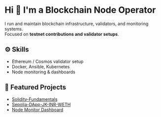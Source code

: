 # Hi 👋 I'm a Blockchain Node Operator  

I run and maintain blockchain infrastructure, validators, and monitoring systems.  
Focused on **testnet contributions and validator setups**.  

## ⚙️ Skills
- Ethereum / Cosmos validator setup  
- Docker, Ansible, Kubernetes  
- Node monitoring & dashboards  

## 🚀 Featured Projects  
- [Solidity-Fundamentals](https://github.com/k-none/Solidity-Fundamentals)
- [Sepolia-DApp-JK-INR-WETH](https://github.com/k-none/Sepolia-DApp-JK-INR-WETH)
- [Node Monitor Dashboard](https://github.com/k-none/node-monitor-dashboard) 

